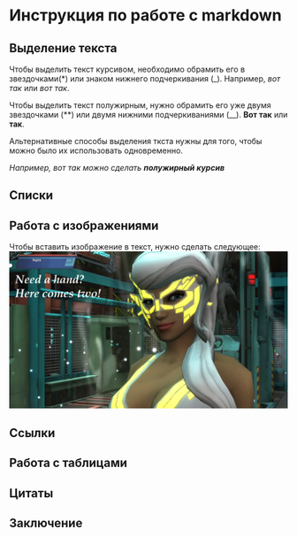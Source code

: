 # Инструкция по работе с markdown

## Выделение текста
Чтобы выделить текст курсивом, необходимо обрамить его в звездочками(*) или знаком нижнего подчеркивания (_). Например, *вот так* или _вот так_.

Чтобы выделить текст полужирным, нужно обрамить его уже двумя звездочками (**) или двумя нижними подчеркиваниями (__). 
**Вот так** или __так__.

Альтернативные способы выделения ткста нужны для того, чтобы можно было их использовать одновременно.

_Например, вот так можно сделать **полужирный курсив**_

## Списки

## Работа с изображениями

Чтобы вставить изображение в текст, нужно сделать следующее:
![Селеста машет ручкой!](17.png)
## Ссылки

## Работа с таблицами

## Цитаты

## Заключение